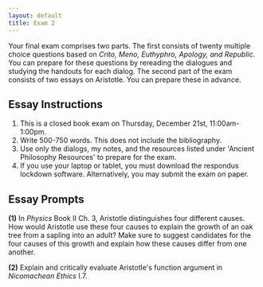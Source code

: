 ```yaml
---
layout: default
title: Exam 2
---
```


Your final exam comprises two parts. The first consists of twenty multiple choice questions based on *Crito, Meno, Euthyphro, Apology, and Republic.* You can prepare for these questions by rereading the dialogues and studying the handouts for each dialog. The second part of the exam consists of two essays on Aristotle. You can prepare these in advance. 

## Essay Instructions 

1. This is a closed book exam on Thursday, December 21st, 11:00am-1:00pm.
2. Write 500-750 words. This does not include the bibliography. 
2. Use only the dialogs, my notes, and the resources listed under 'Ancient Philosophy Resources' to prepare for the exam. 
4. If you use your laptop or tablet, you must download the respondus lockdown software. Alternatively, you may submit the exam on paper. 

## Essay Prompts

**(1)**  In *Physics*  Book II Ch. 3, Aristotle distinguishes four different causes. How would Aristotle use these four causes to explain the growth of an oak tree from a sapling into an adult? Make sure to suggest candidates for the four causes of this growth and explain how these causes differ from one another. 


**(2)** Explain and critically evaluate Aristotle's function argument in *Nicomachean Ethics* I.7.  

